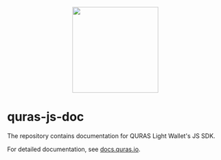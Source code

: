 <p align="center">
<img
    src="http://blockapi.quras.io/quras/img/logo1.png"
    width="200px">
</p>

# quras-js-doc

The repository contains documentation for QURAS Light Wallet's JS SDK.

For detailed documentation, see [docs.quras.io](http://docs.quras.io).

